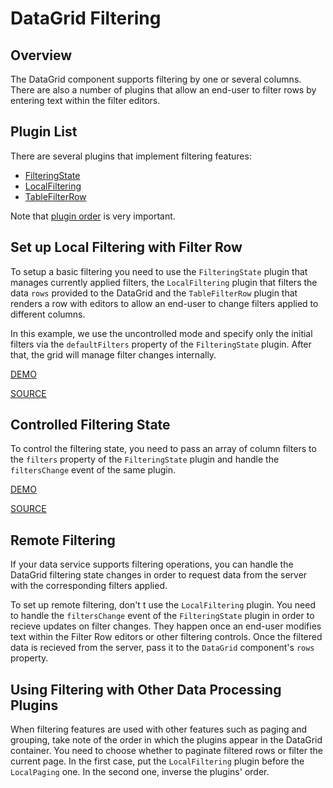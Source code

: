 # DataGrid Filtering

## Overview

The DataGrid component supports filtering by one or several columns. There are also a number of plugins that allow an end-user to filter rows by entering text within the filter editors.

## Plugin List

There are several plugins that implement filtering features:
- [FilteringState](../reference/filtering-state.md)
- [LocalFiltering](../reference/local-filtering.md)
- [TableFilterRow](../reference/table-filter-row.md)

Note that [plugin order](../README.md#plugin-order) is very important.

## Set up Local Filtering with Filter Row

To setup a basic filtering you need to use the `FilteringState` plugin that manages currently applied filters, the `LocalFiltering` plugin that filters the data `rows` provided to the DataGrid and the `TableFilterRow` plugin that renders a row with editors to allow an end-user to change filters applied to different columns.

In this example, we use the uncontrolled mode and specify only the initial filters via the `defaultFilters` property of the `FilteringState` plugin. After that, the grid will manage filter changes internally.

[DEMO](http://devexpress.github.io/devextreme-reactive/react/datagrid/demos/#/filtering/local-filter-row)

[SOURCE](https://github.com/DevExpress/devextreme-reactive/tree/master/packages/dx-react-demos/src/bootstrap3/filtering/local-filter-row.jsx)

## Controlled Filtering State

To control the filtering state, you need to pass an array of column filters to the `filters` property of the `FilteringState` plugin and handle the `filtersChange` event of the same plugin.

[DEMO](http://devexpress.github.io/devextreme-reactive/react/datagrid/demos/#/filtering/local-filtering-controlled)

[SOURCE](https://github.com/DevExpress/devextreme-reactive/tree/master/packages/dx-react-demos/src/bootstrap3/filtering/local-filtering-controlled.jsx)

## Remote Filtering

If your data service supports filtering operations, you can handle the DataGrid filtering state changes in order to request data from the server with the corresponding filters applied.

To set up remote filtering, don't t use the `LocalFiltering` plugin. You need to handle the `filtersChange` event of the `FilteringState` plugin in order to recieve updates on filter changes. They happen once an end-user modifies text within the Filter Row editors or other filtering controls. Once the filtered data is recieved from the server, pass it to the `DataGrid` component's `rows` property.

## Using Filtering with Other Data Processing Plugins

When filtering features are used with other features such as paging and grouping, take note of the order in which the plugins appear in the DataGrid container. You need to choose whether to paginate filtered rows or filter the current page. In the first case, put the `LocalFiltering` plugin before the `LocalPaging` one. In the second one, inverse the plugins' order.

